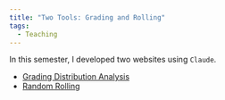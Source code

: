 ```yaml
---
title: "Two Tools: Grading and Rolling"
tags:
  - Teaching
---
```

In this semester, I developed two websites using `Claude`.

- [Grading Distribution Analysis](https://grade.zhongpu.info/)
- [Random Rolling](https://roll.zhongpu.info/)